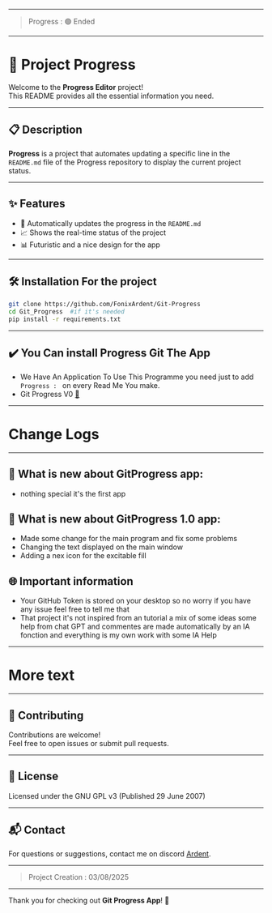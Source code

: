 ------

> Progress : 🟢 Ended

------

# 🚀 Project Progress

Welcome to the **Progress Editor** project!  
This README provides all the essential information you need.

---

## 📋 Description

**Progress** is a project that automates updating a specific line in the `README.md` file of the Progress repository to display the current project status.

---

## ✨ Features

- 🔄 Automatically updates the progress in the `README.md`
- 📈 Shows the real-time status of the project
- 📊 Futuristic and a nice design for the app 

---

## 🛠️ Installation For the project

```bash
git clone https://github.com/FonixArdent/Git-Progress
cd Git_Progress  #if it's needed
pip install -r requirements.txt

```

---

## ✔️ You Can install Progress Git The App

- We Have An Application To Use This Programme you need just to add `Progress : ` on every Read Me You make.
- Git Progress V0 [🔗](https://github.com/FonixArdent/Git-Progress/tree/Git-Progress-V0)
----

# Change Logs

----

## 💠 What is new about GitProgress app:

- nothing special it's the first app


## 💠 What is new about GitProgress 1.0 app:

- Made some change for the main program and fix some problems 
- Changing the text displayed on the main window
- Adding a nex icon for the excitable fill

## 🌐 Important information

- Your GitHub Token is stored on your desktop so no worry if you have any issue feel free to tell me that
- That project it's not inspired from an tutorial a mix of some ideas some help from chat GPT and commentes are made automatically by an IA fonction and everything is my own work with some IA Help

---

# More text

---


## 🤝 Contributing

Contributions are welcome!  
Feel free to open issues or submit pull requests.

---

## 📄 License

Licensed under the GNU GPL v3 (Published 29 June 2007)


---

## 📬 Contact

For questions or suggestions, contact me on discord [Ardent](https://discord.com/users/994927811049574431).

---
> Project Creation : 03/08/2025
---

Thank you for checking out **Git Progress App**! 🌟
